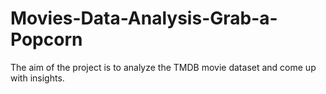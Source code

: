 # Movies-Data-Analysis-Grab-a-Popcorn
The aim of the project is to analyze the TMDB movie dataset and come up with insights. 
